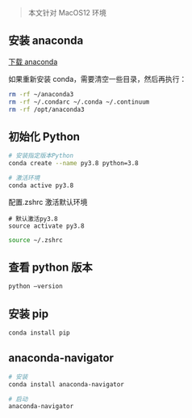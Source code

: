 > 本文针对 MacOS12 环境

## 安装 anaconda

[下载 anaconda](https://www.anaconda.com/download/success)

如果重新安装 conda，需要清空一些目录，然后再执行：

```sh
rm -rf ~/anaconda3
rm -rf ~/.condarc ~/.conda ~/.continuum
rm -rf /opt/anaconda3
```

## 初始化 Python

```sh
# 安装指定版本Python
conda create --name py3.8 python=3.8

# 激活环境
conda active py3.8
```

配置.zshrc 激活默认环境

```text
# 默认激活py3.8
source activate py3.8
```

```sh
source ~/.zshrc
```

## 查看 python 版本

```sh
python —version
```

## 安装 pip

```sh
conda install pip
```

## anaconda-navigator

```sh
# 安装
conda install anaconda-navigator

# 启动
anaconda-navigator
```
